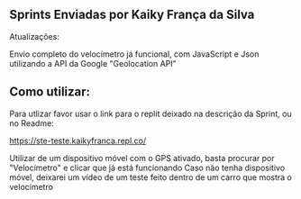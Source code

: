 ## Sprints Enviadas por Kaiky França da Silva

Atualizações:

Envio completo do velocímetro já funcional, com JavaScript e Json utilizando a API da Google "Geolocation API"

## Como utilizar: 

Para utlizar favor usar o link para o replit deixado na descrição da Sprint, ou no Readme:

https://ste-teste.kaikyfranca.repl.co/

Utilizar de um dispositivo móvel com o GPS ativado, basta procurar por "Velocímetro" e clicar que já está funcionando 
Caso não tenha dispositivo móvel, deixarei um vídeo de um teste feito dentro de um carro que mostra o velocímetro

